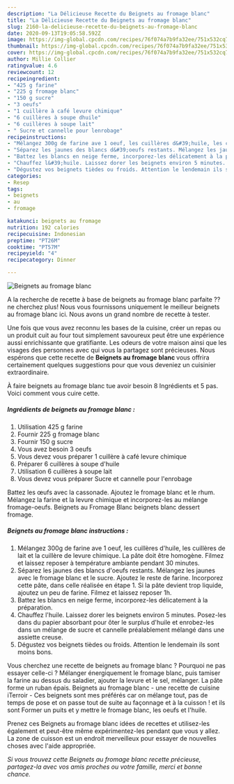 ```yaml
---
description: "La Délicieuse Recette du Beignets au fromage blanc"
title: "La Délicieuse Recette du Beignets au fromage blanc"
slug: 2160-la-delicieuse-recette-du-beignets-au-fromage-blanc
date: 2020-09-13T19:05:58.592Z
image: https://img-global.cpcdn.com/recipes/76f074a7b9fa32ee/751x532cq70/beignets-au-fromage-blanc-photo-principale-de-la-recette.jpg
thumbnail: https://img-global.cpcdn.com/recipes/76f074a7b9fa32ee/751x532cq70/beignets-au-fromage-blanc-photo-principale-de-la-recette.jpg
cover: https://img-global.cpcdn.com/recipes/76f074a7b9fa32ee/751x532cq70/beignets-au-fromage-blanc-photo-principale-de-la-recette.jpg
author: Millie Collier
ratingvalue: 4.6
reviewcount: 12
recipeingredient:
- "425 g farine"
- "225 g fromage blanc"
- "150 g sucre"
- "3 oeufs"
- "1 cuillère à café levure chimique"
- "6 cuillères à soupe dhuile"
- "6 cuillères à soupe lait"
- " Sucre et cannelle pour lenrobage"
recipeinstructions:
- "Mélangez 300g de farine ave 1 oeuf, les cuillères d&#39;huile, les cuillères de lait et la cuillère de levure chimique. La pâte doit être homogène. Filmez et laissez reposer à température ambiante pendant 30 minutes."
- "Séparez les jaunes des blancs d&#39;oeufs restants. Mélangez les jaunes avec le fromage blanc et le sucre. Ajoutez le reste de farine. Incorporez cette pâte, dans celle réalisée en étape 1. Si la pâte devient trop liquide, ajoutez un peu de farine. Filmez et laissez reposer 1h."
- "Battez les blancs en neige ferme, incorporez-les délicatement à la préparation."
- "Chauffez l&#39;huile. Laissez dorer les beignets environ 5 minutes. Posez-les dans du papier absorbant pour ôter le surplus d&#39;huile et enrobez-les dans un mélange de sucre et cannelle préalablement mélangé dans une assiette creuse."
- "Dégustez vos beignets tièdes ou froids. Attention le lendemain ils sont moins bons."
categories:
- Resep
tags:
- beignets
- au
- fromage

katakunci: beignets au fromage 
nutrition: 192 calories
recipecuisine: Indonesian
preptime: "PT26M"
cooktime: "PT57M"
recipeyield: "4"
recipecategory: Dinner

---
```



![Beignets au fromage blanc](https://img-global.cpcdn.com/recipes/76f074a7b9fa32ee/751x532cq70/beignets-au-fromage-blanc-photo-principale-de-la-recette.jpg)

A la recherche de recette à base de beignets au fromage blanc parfaite ?? ne cherchez plus! Nous vous fournissons uniquement le meilleur beignets au fromage blanc ici. Nous avons un grand nombre de recette à tester.

Une fois que vous avez reconnu les bases de la cuisine, créer un repas ou un produit cuit au four tout simplement savoureux peut être une expérience aussi enrichissante que gratifiante. Les odeurs de votre maison ainsi que les visages des personnes avec qui vous la partagez sont précieuses. Nous espérons que cette recette de <strong> Beignets au fromage blanc </strong> vous offrira certainement quelques suggestions pour que vous deveniez un cuisinier extraordinaire.

<!--inarticleads1-->

À faire beignets au fromage blanc tue avoir besoin 8 Ingrédients et 5 pas. Voici comment vous cuire cette.

##### Ingrédients de beignets au fromage blanc :

1. Utilisation 425 g farine
1. Fournir 225 g fromage blanc
1. Fournir 150 g sucre
1. Vous avez besoin 3 oeufs
1. Vous devez vous préparer 1 cuillère à café levure chimique
1. Préparer 6 cuillères à soupe d&#39;huile
1. Utilisation 6 cuillères à soupe lait
1. Vous devez vous préparer  Sucre et cannelle pour l&#39;enrobage


Battez les œufs avec la cassonade. Ajoutez le fromage blanc et le rhum. Mélangez la farine et la levure chimique et incorporez-les au mélange fromage-oeufs. Beignets au Fromage Blanc beignets blanc dessert fromage. 

<!--inarticleads2-->

##### Beignets au fromage blanc instructions :

1. Mélangez 300g de farine ave 1 oeuf, les cuillères d&#39;huile, les cuillères de lait et la cuillère de levure chimique. La pâte doit être homogène. Filmez et laissez reposer à température ambiante pendant 30 minutes.
1. Séparez les jaunes des blancs d&#39;oeufs restants. Mélangez les jaunes avec le fromage blanc et le sucre. Ajoutez le reste de farine. Incorporez cette pâte, dans celle réalisée en étape 1. Si la pâte devient trop liquide, ajoutez un peu de farine. Filmez et laissez reposer 1h.
1. Battez les blancs en neige ferme, incorporez-les délicatement à la préparation.
1. Chauffez l&#39;huile. Laissez dorer les beignets environ 5 minutes. Posez-les dans du papier absorbant pour ôter le surplus d&#39;huile et enrobez-les dans un mélange de sucre et cannelle préalablement mélangé dans une assiette creuse.
1. Dégustez vos beignets tièdes ou froids. Attention le lendemain ils sont moins bons.


Vous cherchez une recette de beignets au fromage blanc ? Pourquoi ne pas essayer celle-ci ? Mélanger énergiquement le fromage blanc, puis tamiser la farine au dessus du saladier, ajouter la levure et le sel, mélanger. La pâte forme un ruban épais. Beignets au fromage blanc - une recette de cuisine iTerroir - Ces beignets sont mes préférés car on mélange tout, pas de temps de pose et on passe tout de suite au façonnage et à la cuisson ! et ils sont Former un puits et y mettre le fromage blanc, les oeufs et l&#39;huile. 

<!--inarticleads1-->

<p>
Prenez ces Beignets au fromage blanc idées de recettes et utilisez-les également et peut-être même expérimentez-les pendant que vous y allez. La zone de cuisson est un endroit merveilleux pour essayer de nouvelles choses avec l'aide appropriée.
</p>

<p>
<i>Si vous trouvez cette Beignets au fromage blanc recette précieuse, partagez-la avec vos amis proches ou votre famille, merci et bonne chance.</i>
</p>
